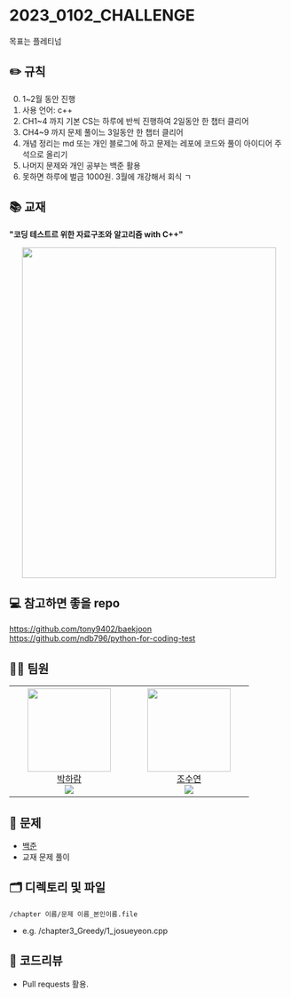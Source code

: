 # 2023_0102_CHALLENGE
목표는 플레티넘

## ✏️ 규칙
0. 1~2월 동안 진행
1. 사용 언어: c++
2. CH1~4 까지 기본 CS는 하루에 반씩 진행하여 2일동안 한 챕터 클리어
3. CH4~9 까지 문제 풀이느 3일동안 한 챕터 클리어
4. 개념 정리는 md 또는 개인 블로그에 하고 문제는 레포에 코드와 풀이 아이디어 주석으로 올리기
5. 나머지 문제와 개인 공부는 백준 활용
6. 못하면 하루에 벌금 1000원. 3월에 개강해서 회식 ㄱ

## 📚 교재
<strong>"코딩 테스트르 위한 자료구조와 알고리즘 with C++"</strong>

<p align="center">
  <img src="https://user-images.githubusercontent.com/63590121/212046891-927d1412-d1c9-49f5-9371-5acafa5dcd68.jpg" width="458" height="596">
  </p>

## 💻 참고하면 좋을 repo
https://github.com/tony9402/baekjoon<br>
https://github.com/ndb796/python-for-coding-test

## 👨‍💻 팀원
<table>
<tr height="200px">
        <td align="center" width="200px">
            <a href="https://github.com/josushell"><img height="150px" width="150px" src="https://avatars.githubusercontent.com/u/63827499?v=4"/></a>
            <br />
            <a href="https://github.com/haram1117">박하람</a>
			<br />
           <img src="http://mazassumnida.wtf/api/mini/generate_badge?boj=haram518303" />
        </td>
        <td align="center" width="200px">
            <a href="https://github.com/josushell"><img height="150px" width="150px" src="https://avatars.githubusercontent.com/u/63590121?v=4"/></a>
            <br />
            <a href="https://github.com/josushell">조수연</a>
			<br />
           <img src="http://mazassumnida.wtf/api/mini/generate_badge?boj=yoy07030" />
        </td>
    </tr>
  </table>


## 🔐 문제
* [백준](https://www.acmicpc.net/)
* 교재 문제 풀이


## 🗂 디렉토리 및 파일
`/chapter 이름/문제 이름_본인이름.file`
* e.g. /chapter3_Greedy/1_josueyeon.cpp

## 📝 코드리뷰
* Pull requests 활용.
